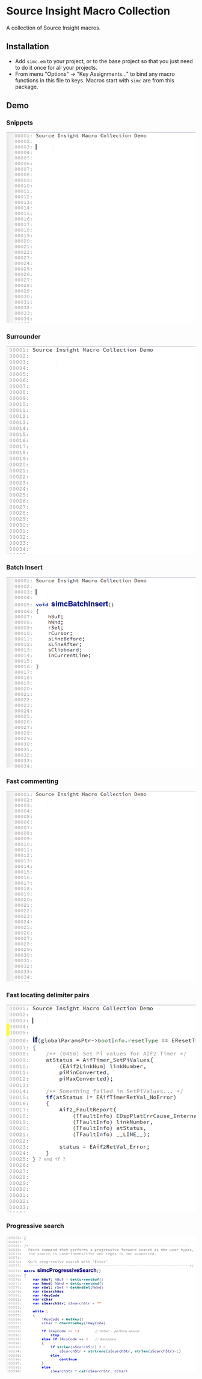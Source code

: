 Source Insight Macro Collection
===============================

A collection of Source Insight macros.

## Installation

- Add `simc.em` to your project, or to the base project so that you just need to do it once for all your projects.
- From menu "Options" -> "Key Assignments..." to bind any macro functions in this file to keys. Macros start with `simc` are from this package.

## Demo

### Snippets

![snippets](snippets.gif)

### Surrounder

![surrounder](surrounder.gif)

### Batch Insert

![batchInsert](batchInsert.gif)
                                                            

### Fast commenting

![fastCommenting](comments.gif)

### Fast locating delimiter pairs

![delimiter](delimiter.gif)

### Progressive search

![progressiveSearch](progressiveSearch.gif)
